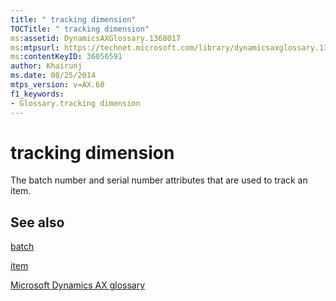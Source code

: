 ```yaml
---
title: " tracking dimension"
TOCTitle: " tracking dimension"
ms:assetid: DynamicsAXGlossary.1368017
ms:mtpsurl: https://technet.microsoft.com/library/dynamicsaxglossary.1368017(v=AX.60)
ms:contentKeyID: 36056591
author: Khairunj
ms.date: 08/25/2014
mtps_version: v=AX.60
f1_keywords:
- Glossary.tracking dimension
---
```


# tracking dimension

The batch number and serial number attributes that are used to track an item.

## See also

[batch](batch.md)

[item](item.md)

[Microsoft Dynamics AX glossary](glossary/microsoft-dynamics-ax-glossary.md)

  


